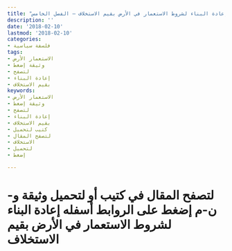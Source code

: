 ```yaml
---
title: "إعادة البناء لشروط الاستعمار في الأرض بقيم الاستخلاف – الفصل الخامس"
description: ''
date: '2018-02-10'
lastmod: '2018-02-10'
categories:
- فلسفة سياسية
tags:
- الاستعمار الأرض
- وثيقة إضغط
- لتصفح
- إعادة البناء
- بقيم الاستخلاف
keywords:
- الاستعمار الأرض
- وثيقة إضغط
- لتصفح
- إعادة البناء
- بقيم الاستخلاف
- كتيب لتحميل
- لتصفح المقال
- الاستخلاف
- لتحميل
- إضغط

---
```

# **لتصفح المقال في كتيب أو لتحميل وثيقة و-ن-م إضغط على الروابط أسفله** **إعادة البناء لشروط الاستعمار في الأرض بقيم الاستخلاف**

###